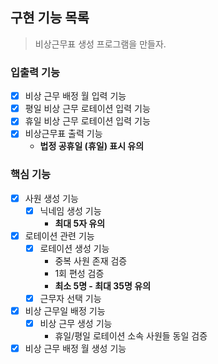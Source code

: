 ## 구현 기능 목록

> 비상근무표 생성 프로그램을 만들자.

### 입출력 기능

- [x] 비상 근무 배정 월 입력 기능
- [x] 평일 비상 근무 로테이션 입력 기능
- [x] 휴일 비상 근무 로테이션 입력 기능
- [x] 비상근무표 출력 기능
    - **법정 공휴일 (휴일) 표시 유의**

### 핵심 기능

- [x] 사원 생성 기능
    - [x] 닉네임 생성 기능
        - **최대 5자 유의**
- [x] 로테이션 관련 기능
    - [x] 로테이션 생성 기능
        - 중복 사원 존재 검증
        - 1회 편성 검증
        - **최소 5명 - 최대 35명 유의**
    - [x] 근무자 선택 기능
- [x] 비상 근무일 배정 기능
    - [x] 비상 근무 생성 기능
        - 휴일/평일 로테이션 소속 사원들 동일 검증
- [x] 비상 근무 배정 월 생성 기능